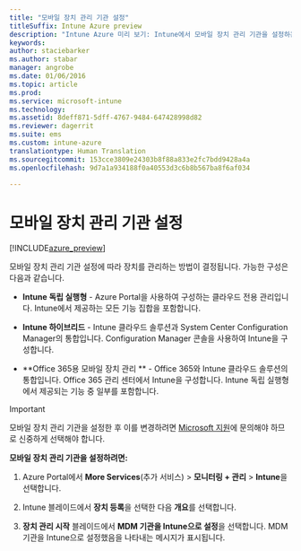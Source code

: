 ```yaml
---
title: "모바일 장치 관리 기관 설정"
titleSuffix: Intune Azure preview
description: "Intune Azure 미리 보기: Intune에서 모바일 장치 관리 기관을 설정하는 방법을 알아봅니다. "
keywords: 
author: staciebarker
ms.author: stabar
manager: angrobe
ms.date: 01/06/2016
ms.topic: article
ms.prod: 
ms.service: microsoft-intune
ms.technology: 
ms.assetid: 8deff871-5dff-4767-9484-647428998d82
ms.reviewer: dagerrit
ms.suite: ems
ms.custom: intune-azure
translationtype: Human Translation
ms.sourcegitcommit: 153cce3809e24303b8f88a833e2fc7bdd9428a4a
ms.openlocfilehash: 9d7a1a934188f0a40553d3c6b8b567ba8f6af034

---
```


# <a name="set-the-mobile-device-management-authority"></a>모바일 장치 관리 기관 설정 

[!INCLUDE[azure_preview](../includes/azure_preview.md)]

모바일 장치 관리 기관 설정에 따라 장치를 관리하는 방법이 결정됩니다. 가능한 구성은 다음과 같습니다.

- **Intune 독립 실행형** - Azure Portal을 사용하여 구성하는 클라우드 전용 관리입니다. Intune에서 제공하는 모든 기능 집합을 포함합니다.

- **Intune 하이브리드** - Intune 클라우드 솔루션과 System Center Configuration Manager의 통합입니다. Configuration Manager 콘솔을 사용하여 Intune을 구성합니다.

- **Office 365용 모바일 장치 관리 ** - Office 365와 Intune 클라우드 솔루션의 통합입니다. Office 365 관리 센터에서 Intune을 구성합니다. Intune 독립 실행형에서 제공되는 기능 중 일부를 포함합니다.

>[!IMPORTANT]
>모바일 장치 관리 기관을 설정한 후 이를 변경하려면 [Microsoft 지원](https://docs.microsoft.com/intune/troubleshoot/how-to-get-support-for-microsoft-intune)에 문의해야 하므로 신중하게 선택해야 합니다.

**모바일 장치 관리 기관을 설정하려면:**

1. Azure Portal에서 **More Services**(추가 서비스) > **모니터링 + 관리** > **Intune**을 선택합니다.

2. Intune 블레이드에서 **장치 등록**을 선택한 다음 **개요**를 선택합니다.

3. **장치 관리 시작** 블레이드에서 **MDM 기관을 Intune으로 설정**을 선택합니다. MDM 기관을 Intune으로 설정했음을 나타내는 메시지가 표시됩니다.



<!--HONumber=Feb17_HO3-->



